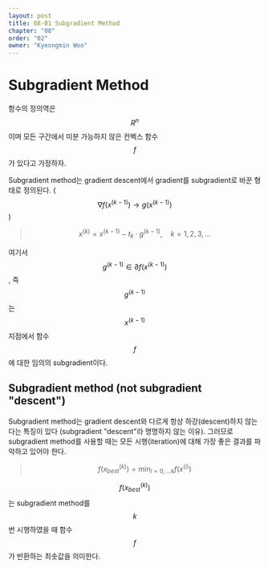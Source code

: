 ```yaml
---
layout: post
title: 08-01 Subgradient Method
chapter: "08"
order: "02"
owner: "Kyeongmin Woo"
---
```


# Subgradient Method

함수의 정의역은 $${R}^n$$이며 모든 구간에서 미분 가능하지 않은 컨벡스 함수 $$f$$가 있다고 가정하자.

Subgradient method는 gradient descent에서 gradient를 subgradient로 바꾼 형태로 정의된다. ( $$\nabla f(x^{(k-1)}) → g(x^{(k-1)})$$)

>$$ x^{(k)} = x^{(k-1)} - t_k ⋅ g^{(k-1)}, \quad k = 1, 2, 3, . . . $$

여기서 $$g^{(k-1)} \in \partial f(x^{(k-1)})$$, 즉 $$g^{(k-1)}$$는 $$x^{(k-1)}$$ 지점에서 함수 $$f$$에 대한 임의의 subgradient이다.

## Subgradient method (not subgradient "descent")

Subgradient method는 gradient descent와 다르게 항상 하강(descent)하지 않는다는 특징이 있다 (subgradient "descent"라 명명하지 않는 이유). 그러므로 subgradient method를 사용할 때는 모든 시행(iteration)에 대해 가장 좋은 결과를 파악하고 있어야 한다. 

>$$f(x_{best}^{(k)}) = \min_{i=0,...k} f(x^{(i)})$$ 

$$f(x^{(k)}_{best})$$는 subgradient method를 $$k$$번 시행하였을 때 함수 $$f$$가 반환하는 최솟값을 의미한다. 
